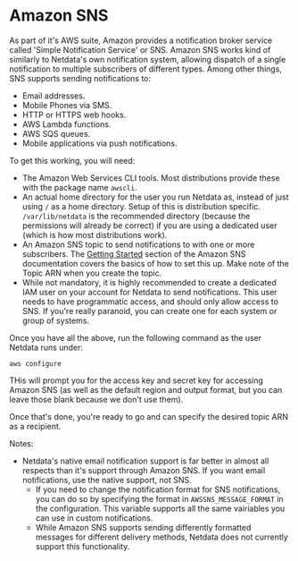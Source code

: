 # Amazon SNS

As part of it's AWS suite, Amazon provides a notification broker service called 'Simple Notification Service' or SNS.  Amazon SNS works kind of similarly to Netdata's own notification system, allowing dispatch of a single notification to multiple subscribers of different types.  Among other things, SNS supports sending notifications to:

-   Email addresses.
-   Mobile Phones via SMS.
-   HTTP or HTTPS web hooks.
-   AWS Lambda functions.
-   AWS SQS queues.
-   Mobile applications via push notifications.

To get this working, you will need:

-   The Amazon Web Services CLI tools.  Most distributions provide these with the package name `awscli`.
-   An actual home directory for the user you run Netdata as, instead of just using `/` as a home directory.  Setup of this is distribution specific.  `/var/lib/netdata` is the recommended directory (because the permissions will already be correct) if you are using a dedicated user (which is how most distributions work).
-   An Amazon SNS topic to send notifications to with one or more subscribers.  The [Getting Started](https://docs.aws.amazon.com/sns/latest/dg/GettingStarted.html) section of the Amazon SNS documentation covers the basics of how to set this up.  Make note of the Topic ARN when you create the topic.
-   While not mandatory, it is highly recommended to create a dedicated IAM user on your account for Netdata to send notifications.  This user needs to have programmatic access, and should only allow access to SNS.  If you're really paranoid, you can create one for each system or group of systems.

Once you have all the above, run the following command as the user Netdata runs under:

```
aws configure
```

THis will prompt you for the access key and secret key for accessing Amazon SNS (as well as the default region and output format, but you can leave those blank because we don't use them).

Once that's done, you're ready to go and can specify the desired topic ARN as a recipient.

Notes:

-   Netdata's native email notification support is far better in almost all respects than it's support through Amazon SNS.  If you want email notifications, use the native support, not SNS.
    -   If you need to change the notification format for SNS notifications, you can do so by specifying the format in `AWSSNS_MESSAGE_FORMAT` in the configuration.  This variable supports all the same vairiables you can use in custom notifications.
    -   While Amazon SNS supports sending differently formatted messages for different delivery methods, Netdata does not currently support this functionality.

